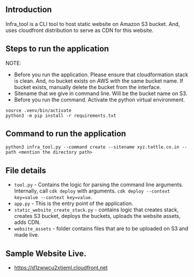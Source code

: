 ## Introduction

Infra_tool is a CLI tool to host static website on Amazon S3 bucket. And,
uses cloudfront distribution to serve as CDN for this website.

## Steps to run the application

NOTE: 

- Before you run the application. Please ensure that cloudformation stack
is clean. And, no bucket exists on AWS with the same bucket name. If bucket exists, manually delete the bucket from the interface.
- Sitename that we give in command line. Will be the bucket name on S3. 
- Before you run the command. Activate the python virtual environment.

```
source .venv/bin/activate
python3 -m pip install -r requirements.txt

```
## Command to run the application

```
python3 infra_tool.py --command create --sitename xyz.tattle.co.in --path <mention the directory path>
```

## File details

- `tool.py` - Contains the logic for parsing the command line arguments. Internally, call `cdk deploy` with arguments. `cdk deploy --context key=value --context key=value`.
- `app.py` - This is the entry point of the application. 
- `static_website_create_stack.py` - contains logic that creates stack, creates S3 bucket, deploys the buckets, uploads the website assets, adds CDN.
- `website_assets` - folder contains files that are to be uploaded on S3 and made live.

## Sample Website Live.
- https://d1zwwcu2xtieml.cloudfront.net

